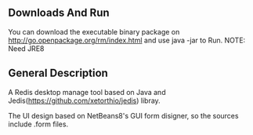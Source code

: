 Downloads And Run
---------

You can download the executable binary package on http://go.openpackage.org/rm/index.html and use java -jar to Run.
NOTE: Need JRE8

General Description
-------------------

A Redis desktop manage tool based on Java and Jedis(https://github.com/xetorthio/jedis) libray.

The UI design based on NetBeans8's GUI form disigner, so the sources include .form files.